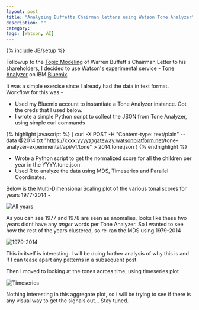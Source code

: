 ```yaml
---
layout: post
title: "Analyzing Buffetts Chairman letters using Watson Tone Analyzer"
description: ""
category: 
tags: [Watson, AI]
---
```

{% include JB/setup %}

Followup to the [Topic Modeling](http://mobileraj.github.io/2015/12/24/Analyzing-Buffet-Chairman-Letters/) of Warren Buffett's Chairman Letter to his shareholders, I decided to use Watson's experimental service - [Tone Analyzer](http://www.ibm.com/smarterplanet/us/en/ibmwatson/developercloud/tone-analyzer.html) on IBM [Bluemix](bluemix.net).

It was a simple exercise since I already had the data in text format. Workflow for this was -

* Used my Bluemix account to instantiate a Tone Analyzer instance. Got the creds that I used below.
* I wrote a simple Python script to collect the JSON from Tone Analyzer, using simple curl commands

{% highlight javascript %}
{
curl -X POST -H "Content-type: text/plain" --data @2014.txt "https://xxxx:yyyy@gateway.watsonplatform.net/tone-analyzer-experimental/api/v1/tone" > 2014.tone.json
}
{% endhighlight %}

* Wrote a Python script to get the normalized score for all the children per year in the YYYY.tone.json
* Used R to analyze the data using MDS, Timeseries and Parallel Coordinates.

Below is the Multi-Dimensional Scaling plot of the various tonal scores for years 1977-2014 -

![All years](https://raw.githubusercontent.com/mobileraj/mobileraj.github.io/master/_site/assets/TonalAnalysisAll.png)

As you can see 1977 and 1978 are seen as anomalies, looks like these two years didnt have any *anger* words per Tone Analyzer. So I wanted to see how the rest of the years clustered, so re-ran the MDS using 1979-2014

![1979-2014](https://raw.githubusercontent.com/mobileraj/mobileraj.github.io/master/_site/assets/TonalAnalysis-36.png)

This in itself is interesting. I will be doing further analysis of why this is and if I can tease apart any patterns in a subsequent post.

Then I moved to looking at the tones across time, using timeseries plot

![Timeseries](https://raw.githubusercontent.com/mobileraj/mobileraj.github.io/master/_site/assets/Timeseries-Tones.png)

Nothing interesting in this aggregate plot, so I will be trying to see if there is any visual way to get the signals out...
Stay tuned.

